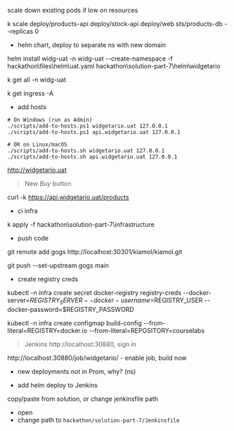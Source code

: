 
scale down existing pods if low on resources

k scale deploy/products-api deploy/stock-api deploy/web sts/products-db --replicas 0

- helm chart, deploy to separate ns with new domain

helm install widg-uat -n widg-uat --create-namespace -f hackathon\files\helm\uat.yaml hackathon\solution-part-7\helm\widgetario

k get all -n widg-uat

k get ingress -A

- add hosts

```
# On Windows (run as Admin)
./scripts/add-to-hosts.ps1 widgetario.uat 127.0.0.1
./scripts/add-to-hosts.ps1 api.widgetario.uat 127.0.0.1

# OR on Linux/macOS
./scripts/add-to-hosts.sh widgetario.uat 127.0.0.1
./scripts/add-to-hosts.sh api.widgetario.uat 127.0.0.1
```

http://widgetario.uat

> New _Buy_ button

curl -k https://api.widgetario.uat/products

- ci infra

k apply -f hackathon\solution-part-7\infrastructure

- push code

git remote add gogs http://localhost:30301/kiamol/kiamol.git

git push --set-upstream gogs main

- create registry creds

kubectl -n infra create secret docker-registry registry-creds --docker-server=$REGISTRY_SERVER --docker-username=$REGISTRY_USER --docker-password=$REGISTRY_PASSWORD

kubectl -n infra create configmap build-config --from-literal=REGISTRY=docker.io  --from-literal=REPOSITORY=courselabs

> Jenkins http://localhost:30880, sign in 

http://localhost:30880/job/widgetario/ - enable job, build now

- new deployments not in Prom, why? (ns)

- add helm deploy to Jenkins

copy/paste from solution, or change jenkinsfile path

- open
- change path to `hackathon/solution-part-7/Jenkinsfile`